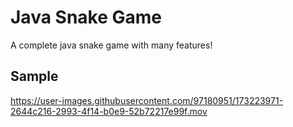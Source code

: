 # Java Snake Game
A complete java snake game with many features!

## Sample



https://user-images.githubusercontent.com/97180951/173223971-2644c216-2993-4f14-b0e9-52b72217e99f.mov

